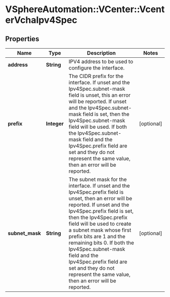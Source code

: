 # VSphereAutomation::VCenter::VcenterVchaIpv4Spec

## Properties
Name | Type | Description | Notes
------------ | ------------- | ------------- | -------------
**address** | **String** | IPV4 address to be used to configure the interface. | 
**prefix** | **Integer** | The CIDR prefix for the interface. If unset and the Ipv4Spec.subnet-mask field is unset, this an error will be reported.  If unset and the Ipv4Spec.subnet-mask field is set, then the Ipv4Spec.subnet-mask field will be used.  If both the Ipv4Spec.subnet-mask field and the Ipv4Spec.prefix field are set and they do not represent the same value, then an error will be reported. | [optional] 
**subnet_mask** | **String** | The subnet mask for the interface. If unset and the Ipv4Spec.prefix field is unset, then an error will be reported.  If unset and the Ipv4Spec.prefix field is set, then the Ipv4Spec.prefix field will be used to create a subnet mask whose first prefix bits are 1 and the remaining bits 0.  If both the Ipv4Spec.subnet-mask field and the Ipv4Spec.prefix field are set and they do not represent the same value, then an error will be reported. | [optional] 



